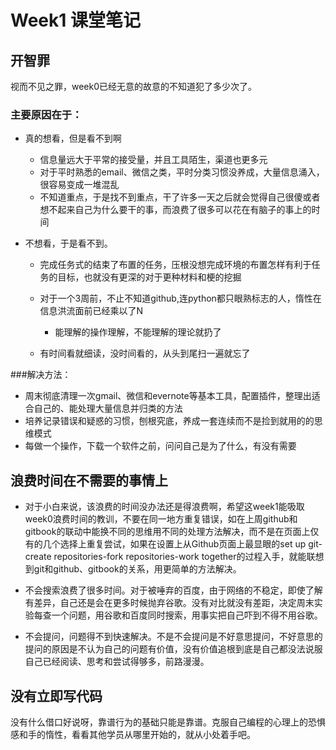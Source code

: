 # Week1 课堂笔记

## 开智罪
视而不见之罪，week0已经无意的故意的不知道犯了多少次了。


### 主要原因在于：


* 真的想看，但是看不到啊

   * 信息量远大于平常的接受量，并且工具陌生，渠道也更多元
   * 对于平时熟悉的email、微信之类，平时分类习惯没养成，大量信息涌入，很容易变成一堆混乱
   * 不知道重点，于是找不到重点，干了许多一天之后就会觉得自己很傻或者想不起来自己为什么要干的事，而浪费了很多可以花在有脑子的事上的时间
   

* 不想看，于是看不到。

  * 完成任务式的结束了布置的任务，压根没想完成环境的布置怎样有利于任务的目标，也就没有更深的对于更种材料和梗的挖掘
  
  * 对于一个3周前，不止不知道github,连python都只眼熟标志的人，惰性在信息洪流面前已经乘以了N
    * 能理解的操作理解，不能理解的理论就扔了
   * 有时间看就细读，没时间看的，从头到尾扫一遍就忘了
 
###解决方法：
* 周末彻底清理一次gmail、微信和evernote等基本工具，配置插件，整理出适合自己的、能处理大量信息并归类的方法
* 培养记录错误和疑惑的习惯，刨根究底，养成一套连续而不是捡到就用的的思维模式
* 每做一个操作，下载一个软件之前，问问自己是为了什么，有没有需要




## 浪费时间在不需要的事情上
* 对于小白来说，该浪费的时间没办法还是得浪费啊，希望这week1能吸取week0浪费时间的教训，不要在同一地方重复错误，如在上周github和gitbook的联动中能换不同的思维用不同的处理方法解决，而不是在页面上仅有的几个选择上重复尝试，如果在设置上从Github页面上最显眼的set up git-create repositories-fork repositories-work together的过程入手，就能联想到git和github、gitbook的关系，用更简单的方法解决。

* 不会搜索浪费了很多时间。对于被唾弃的百度，由于网络的不稳定，即使了解有差异，自己还是会在更多时候抛弃谷歌。没有对比就没有差距，决定周末实验每查一个问题，用谷歌和百度同时搜索，用事实把自己吓到不得不用谷歌。
* 不会提问，问题得不到快速解决。不是不会提问是不好意思提问，不好意思的提问的原因是不认为自己的问题有价值，没有价值追根到底是自己都没法说服自己已经阅读、思考和尝试得够多，前路漫漫。


## 没有立即写代码

没有什么借口好说呀，靠谱行为的基础只能是靠谱。克服自己编程的心理上的恐惧感和手的惰性，看看其他学员从哪里开始的，就从小处着手吧。
